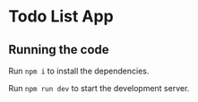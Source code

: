 
  # Todo List App

  ## Running the code

  Run `npm i` to install the dependencies.

  Run `npm run dev` to start the development server.
  
